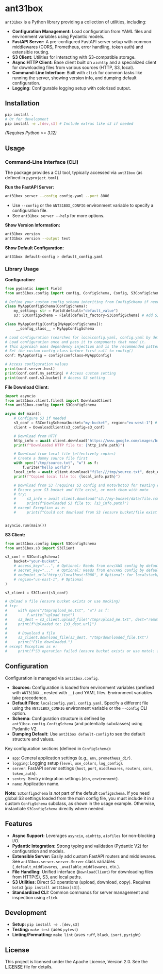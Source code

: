# ant31box

`ant31box` is a Python library providing a collection of utilities, including:

*   **Configuration Management:** Load configuration from YAML files and environment variables using Pydantic models.
*   **FastAPI Server:** A pre-configured FastAPI server setup with common middlewares (CORS, Prometheus, error handling, token auth) and extensible routing.
*   **S3 Client:** Utilities for interacting with S3-compatible storage.
*   **Async HTTP Client:** Base client built on `aiohttp` and a specialized client for downloading files from various sources (HTTP, S3, local).
*   **Command-Line Interface:** Built with `click` for common tasks like running the server, showing version info, and dumping default configuration.
*   **Logging:** Configurable logging setup with colorized output.

## Installation

```bash
pip install .
# Or for development
pip install -e .[dev,s3] # Include extras like s3 if needed
```

*(Requires Python >= 3.12)*

## Usage

### Command-Line Interface (CLI)

The package provides a CLI tool, typically accessed via `ant31box` (as defined in `pyproject.toml`).

**Run the FastAPI Server:**

```bash
ant31box server --config config.yaml --port 8000
```

*   Use `--config` or the `ANT31BOX_CONFIG` environment variable to specify a configuration file.
*   See `ant31box server --help` for more options.

**Show Version Information:**

```bash
ant31box version
ant31box version --output text
```

**Show Default Configuration:**

```bash
ant31box default-config > default_config.yaml
```

### Library Usage

**Configuration:**

```python
from pydantic import Field
from ant31box.config import config, ConfigSchema, Config, S3ConfigSchema

# Define your custom config schema inheriting from ConfigSchema if needed
class MyAppConfigSchema(ConfigSchema):
    my_setting: str = Field(default="default_value")
    s3: S3ConfigSchema = Field(default_factory=S3ConfigSchema) # Add S3 config if needed

class MyAppConfig(Config[MyAppConfigSchema]):
     __config_class__ = MyAppConfigSchema

# Load configuration (searches for localconfig.yaml, config.yaml by default)
# Load configuration once and pass it to components that need it.
# This approach uses dependency injection and is the recommended pattern.
# Set the custom config class before first call to config()
conf: MyAppConfig = config(confclass=MyAppConfig)

# Access configuration values
print(conf.server.host)
print(conf.conf.my_setting) # Access custom setting
print(conf.conf.s3.bucket) # Access S3 setting
```

**File Download Client:**

```python
import asyncio
from ant31box.client.filedl import DownloadClient
from ant31box.config import S3ConfigSchema

async def main():
    # Configure S3 if needed
    s3_conf = S3ConfigSchema(bucket="my-bucket", region="eu-west-1") # Add credentials if needed
    client = DownloadClient(s3_config=s3_conf)

    # Download from HTTP
    http_info = await client.download("https://www.google.com/images/branding/googlelogo/1x/googlelogo_color_272x92dp.png", dest_dir="/tmp")
    print(f"Downloaded HTTP file to: {http_info.path}")

    # Download from local file (effectively copies)
    # Create a dummy source file first
    with open("/tmp/source.txt", "w") as f:
        f.write("hello world")
    local_info = await client.download("file:///tmp/source.txt", dest_dir="/tmp", output="/tmp/dest.txt")
    print(f"Copied local file to: {local_info.path}")

    # Download from S3 (requires S3 config and moto/boto3 for testing or real credentials)
    # Ensure your S3 bucket and file exist, or mock them with moto
    # try:
    #     s3_info = await client.download("s3://my-bucket/data/file.csv", dest_dir="/tmp")
    #     print(f"Downloaded S3 file to: {s3_info.path}")
    # except Exception as e:
    #     print(f"Could not download from S3 (ensure bucket/file exist or use moto): {e}")


asyncio.run(main())
```

**S3 Client:**

```python
from ant31box.config import S3ConfigSchema
from ant31box.s3 import S3Client

s3_conf = S3ConfigSchema(
    bucket="your-bucket",
    # access_key="...", # Optional: Reads from env/AWS config by default
    # secret_key="..."  # Optional: Reads from env/AWS config by default
    # endpoint_url="http://localhost:5000", # Optional: for localstack/minio
    # region="us-east-1", # Optional
)

s3_client = S3Client(s3_conf)

# Upload a file (ensure bucket exists or use mocking)
# try:
#     with open("/tmp/upload_me.txt", "w") as f:
#         f.write("upload test")
#     s3_dest = s3_client.upload_file("/tmp/upload_me.txt", dest="remote/path/file.txt")
#     print(f"Uploaded to: {s3_dest.url}")
#
#     # Download a file
#     s3_client.download_file(s3_dest, "/tmp/downloaded_file.txt")
#     print("File downloaded.")
# except Exception as e:
#     print(f"S3 operation failed (ensure bucket exists or use moto): {e}")

```

## Configuration

Configuration is managed via `ant31box.config`.

*   **Sources:** Configuration is loaded from environment variables (prefixed with `ANT31BOX_`, nested with `__`) and YAML files. Environment variables take precedence.
*   **Default Files:** `localconfig.yaml`, `config.yaml`. Specify a different file using the `ANT31BOX_CONFIG` environment variable or the `--config` CLI option.
*   **Schema:** Configuration structure is defined by `ant31box.config.ConfigSchema` (and potentially subclasses) using Pydantic V2.
*   **Dumping Default:** Use `ant31box default-config` to see the default structure and values.

Key configuration sections (defined in `ConfigSchema`):

*   `app`: General application settings (e.g., `env`, `prometheus_dir`).
*   `logging`: Logging setup (`level`, `use_colors`, `log_config`).
*   `server`: FastAPI server settings (`host`, `port`, `middlewares`, `routers`, `cors`, `token_auth`).
*   `sentry`: Sentry integration settings (`dsn`, `environment`).
*   `name`: Application name.

**Note:** `S3ConfigSchema` is *not* part of the default `ConfigSchema`. If you need global S3 settings loaded from the main config file, you must include it in a custom `ConfigSchema` subclass, as shown in the usage example. Otherwise, instantiate `S3ConfigSchema` directly where needed.

## Features

*   **Async Support:** Leverages `asyncio`, `aiohttp`, `aiofiles` for non-blocking I/O.
*   **Pydantic Integration:** Strong typing and validation (Pydantic V2) for configuration and models.
*   **Extensible Server:** Easily add custom FastAPI routers and middlewares. See `ant31box.server.server.Server` class variables (`_default_middlewares`, `_available_middlewares`, etc.).
*   **File Handling:** Unified interface (`DownloadClient`) for downloading files from HTTP(S), S3, and local paths.
*   **S3 Utilities:** Direct S3 operations (upload, download, copy). Requires `boto3` (`pip install ant31box[s3]`).
*   **Standardized CLI:** Common commands for server management and inspection using `click`.

## Development

*   **Setup:** `pip install -e .[dev,s3]`
*   **Testing:** `make test` (uses `pytest`)
*   **Linting/Formatting:** `make lint` (uses `ruff`, `black`, `isort`, `pyright`)


## License

This project is licensed under the Apache License, Version 2.0. See the [LICENSE](LICENSE) file for details.
